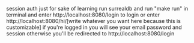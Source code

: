 session auth just for sake of learning run surrealdb and run "make run" in terminal and enter http://localhost:8080/login to login
or enter http://localhost:8080/hi/[write whatever you want here because this is customizable] if you're logged in you will see your email password and session otherwise you'll be redirected to http://localhost:8080/login
